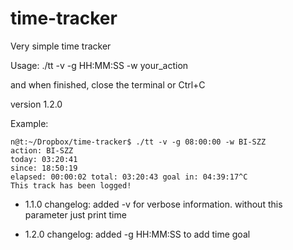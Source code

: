 time-tracker
============

Very simple time tracker

Usage:
./tt -v -g HH:MM:SS -w your_action

and when finished, close the terminal or Ctrl+C

version 1.2.0

Example:

	n@t:~/Dropbox/time-tracker$ ./tt -v -g 08:00:00 -w BI-SZZ
	action: BI-SZZ
	today: 03:20:41
	since: 18:50:19
	elapsed: 00:00:02 total: 03:20:43 goal in: 04:39:17^C
	This track has been logged!

- 1.1.0 changelog: added -v for verbose information.
without this parameter just print time

- 1.2.0 changelog: added -g HH:MM:SS to add time goal
